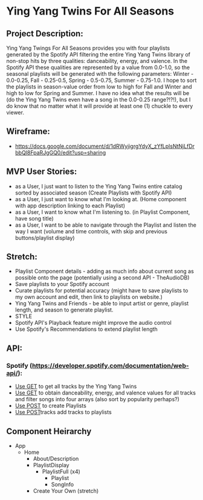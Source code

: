 # Ying Yang Twins For All Seasons

## Project Description:

Ying Yang Twings For All Seasons provides you with four playlists generated by the Spotify API filtering the entire Ying Yang Twins library of non-stop hits by three qualities: danceability, energy, and valence. In the Spotify API these qualities are represented by a value from 0.0-1.0, so the seasonal playlists will be generated with the following parameters: Winter - 0.0-0.25, Fall - 0.25-0.5, Spring - 0.5-0.75, Summer - 0.75-1.0. I hope to sort the playlists in season-value order from low to high for Fall and Winter and high to low for Spring and Summer. I have no idea what the results will be (do the Ying Yang Twins even have a song in the 0.0-0.25 range?!?!), but I do know that no matter what it will provide at least one (1) chuckle to every viewer.

## Wireframe:

- https://docs.google.com/document/d/1dRWyjigrgYdyX_zYfLplsNtNjLfDrbbQl8FpaRJgGQ0/edit?usp=sharing

## MVP User Stories:
- as a User, I just want to listen to the Ying Yang Twins entire catalog sorted by associated season (Create Playlists with Spotify API)
- as a User, I just want to know what I'm looking at. (Home component with app description linking to each Playlist)
- as a User, I want to know what I'm listening to. (in Playlist Component, have song title)
- as a User, I want to be able to navigate through the Playlist and listen the way I want (volume and time controls, with skip and previous buttons/playlist display)

## Stretch:
- Playlist Component details - adding as much info about current song as possible onto the page (potentially using a second API - TheAudioDB)
- Save playlists to your Spotify account
- Curate playlists for potential accuracy (might have to save playlists to my own account and edit, then link to playlists on website.)
- Ying Yang Twins and Friends - be able to input artist or genre, playlist length, and season to generate playlist. 
- STYLE
- Spotify API's Playback feature might improve the audio control
- Use Spotify's Recommendations to extend playlist length

## API:

### Spotify (https://developer.spotify.com/documentation/web-api/):
- [Use GET](https://api.spotify.com/v1/search?q=artist:ying+yang+twins&type=track) to get all tracks by the Ying Yang Twins
- [Use GET](https://api.spotify.com/v1/audio-features) to obtain danceability, energy, and valence values for all tracks and filter songs into four arrays (also sort by popularity perhaps?)
- [Use POST](https://api.spotify.com/v1/users/{user_id}/playlists) to create Playlists
- [Use POST](https://api.spotify.com/v1/playlists/{playlist_id}/)tracks add tracks to playlists

## Component Heirarchy
- App
    - Home
        - About/Description
        - PlaylistDisplay
            - PlaylistFull (x4)
                - Playlist
                - SongInfo
        - Create Your Own (stretch)

